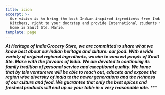 ```yaml
---
title: ision
excerpt: >-
  Our vision is to bring the best Indian inspired ingredients from Indian
  Kitchens, right to your doorstep and provide International students feel like
  home in Sault Ste. Marie.
template: page
---
```

***At Heritage of India Grocery Store, we are committed to share what we know best about our Indian heritage and culture: our food. With a wide variety of original regional ingredients, we aim to connect people of Sault Ste. Marie with the flavours of India. We are devoted to continuing its family tradition of personal service and exceptional quality. We home that by this venture we will be able to reach out, educate and expose the region wise diversity of India to the newer generations and  the richness of our culture and food. We guarantee that only the best spices and freshest products will end up on your table in a very reasonable rate.*** ***